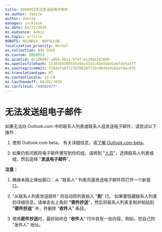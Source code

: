 ```yaml
---
title: 8000053无法发送组电子邮件
ms.author: daeite
author: daeite
manager: jackiesm
ms.date: 04/21/2020
ms.audience: Admin
ms.topic: article
ROBOTS: NOINDEX, NOFOLLOW
localization_priority: Normal
ms.collection: Adm_O365
ms.custom: 8000053
ms.assetid: 4c1d6987-a004-4611-9f4f-b129ab14706b
ms.openlocfilehash: 1330164360445e9ac43a1c85e5bb01ebfda5a177
ms.sourcegitcommit: f28dafa0f727870038f72bc904da926daf4ec07b
ms.translationtype: MT
ms.contentlocale: zh-CN
ms.lasthandoff: 06/05/2020
ms.locfileid: "44582477"
---
```

# <a name="unable-to-send-group-emails"></a>无法发送组电子邮件

如果无法向 Outlook.com 中的联系人列表或联系人组发送电子邮件，请尝试以下操作：
  
1. 使用 Outlook.com beta。 有关详细信息，请[了解 Outlook.com beta](https://support.office.com/article/e2261c7f-d413-4084-8f22-21282f42d8cf)。
    
2. 如果仍有问题将电子邮件撰写到你的组，请转到 "[人员](https://outlook.live.com/people/)"，选择联系人列表或组，然后选择 "**发送电子邮件**"。
    
 **注意：**
  
1. 确保未阻止弹出窗口：从 "联系人" 列表页面发送电子邮件将打开一个新窗口。
    
2. "从联系人列表发送邮件" 将自动将列表放入 "**到**" 行。 如果要隐藏联系人列表的详细信息，请单击右上角的 **"密件抄送**"，然后将联系人列表复制并粘贴到 **"密件抄送**" 中，并删除 "**收件人**" 条目。 
    
3. 使用**密件抄送**时，最好始终在 "**收件人**" 行中具有一些内容，例如，您自己的 "发件人" 地址。 
    

